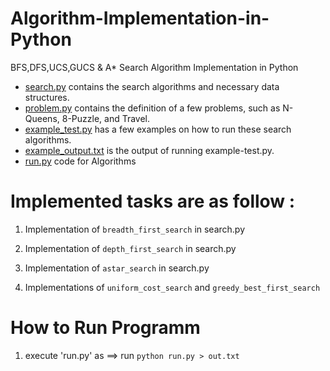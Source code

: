 # Algorithm-Implementation-in-Python
BFS,DFS,UCS,GUCS &amp; A* Search Algorithm Implementation in Python


* [search.py](search.py) contains the search algorithms and necessary data structures.
* [problem.py](problem.py) contains the definition of a few problems, such as N-Queens, 8-Puzzle, and Travel.
* [example_test.py](example_test.py) has a few examples on how to run these search algorithms.
* [example_output.txt](example_output.txt) is the output of running example-test.py.
* [run.py](run.py) code for Algorithms
 

# Implemented tasks are as follow :

1. Implementation of `breadth_first_search` in search.py  

2. Implementation of `depth_first_search` in search.py  

3. Implementation of `astar_search` in search.py  

4. Implementations of `uniform_cost_search` and `greedy_best_first_search`  


# How to Run Programm  

1. execute 'run.py' as ==> run `python run.py > out.txt`  
